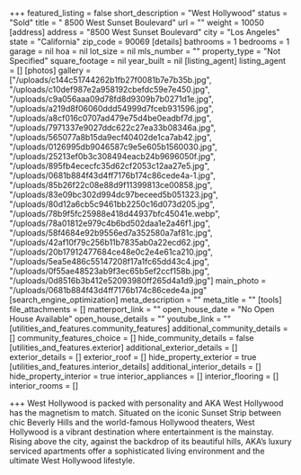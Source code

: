 +++
featured_listing = false
short_description = "West Hollywood"
status = "Sold"
title = " 8500 West Sunset Boulevard"
url = ""
weight = 10050
[address]
address = "8500 West Sunset Boulevard"
city = "Los Angeles"
state = "California"
zip_code = 90069
[details]
bathrooms = 1
bedrooms = 1
garage = nil
hoa = nil
lot_size = nil
mls_number = ""
property_type = "Not Specified"
square_footage = nil
year_built = nil
[listing_agent]
listing_agent = []
[photos]
gallery = ["/uploads/c144c51744262b1fb27f0081b7e7b35b.jpg", "/uploads/c10def987e2a958192cbefdc59e7e450.jpg", "/uploads/c9a056aaa09d78fd8d9309b7b0271d1e.jpg", "/uploads/a219d8f06060ddd54999d7fceb931596.jpg", "/uploads/a8cf016c0707ad479e75d4be0eadbf7d.jpg", "/uploads/7971337e9027ddc622c27ea33b08346a.jpg", "/uploads/565077a8b15da9ecf40402de1ca7ab42.jpg", "/uploads/0126995db9046587c9e5e605b1560030.jpg", "/uploads/25213ef0b3c308494eacb24b9696050f.jpg", "/uploads/895fb4ececfc35d62cf2053c12aa27e5.jpg", "/uploads/0681b884f43d4ff7176b174c86cede4a-1.jpg", "/uploads/85b26f22c08e88d9f11399813ce00858.jpg", "/uploads/83e09bc302d994dc97beceed5b051323.jpg", "/uploads/80d12a6cb5c9461bb2250c16d073d205.jpg", "/uploads/78b9f5fc25988e418d44937bfc45041e.webp", "/uploads/78a01812e979c4b6bd502daa1e2a46f1.jpg", "/uploads/58f4684e92b9556ed7a352580a7af81c.jpg", "/uploads/42af10f79c256b11b7835ab0a22ecd62.jpg", "/uploads/20b17912477684ce48e0c2e4e61ca210.jpg", "/uploads/5ea5e486c55147208f17a1fc65dd43c4.jpg", "/uploads/0f55ae48523ab9f3ec65b5ef2ccf158b.jpg", "/uploads/0d8516b3b412e52093980ff265d4a1d9.jpg"]
main_photo = "/uploads/0681b884f43d4ff7176b174c86cede4a.jpg"
[search_engine_optimization]
meta_description = ""
meta_title = ""
[tools]
file_attachments = []
matterport_link = ""
open_house_date = "No Open House Available"
open_house_details = ""
youtube_link = ""
[utilities_and_features.community_features]
additional_community_details = []
community_features_choice = []
hide_community_details = false
[utilities_and_features.exterior]
additional_exterior_details = []
exterior_details = []
exterior_roof = []
hide_property_exterior = true
[utilities_and_features.interior_details]
additional_interior_details = []
hide_property_interior = true
interior_appliances = []
interior_flooring = []
interior_rooms = []

+++
West Hollywood is packed with personality and AKA West Hollywood has the magnetism to match. Situated on the iconic Sunset Strip between chic Beverly Hills and the world-famous Hollywood theaters, West Hollywood is a vibrant destination where entertainment is the mainstay. Rising above the city, against the backdrop of its beautiful hills, AKA’s luxury serviced apartments offer a sophisticated living environment and the ultimate West Hollywood lifestyle.